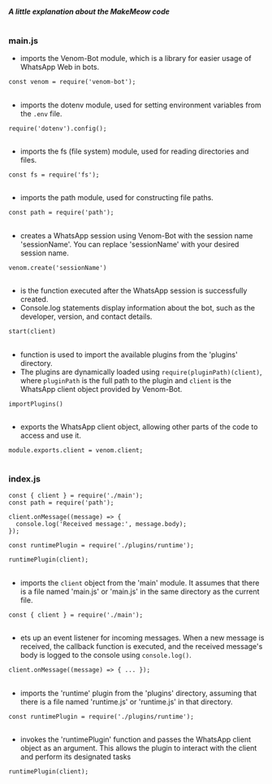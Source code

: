 <h5>A little explanation about the MakeMeow code</h5>

# <h3>main.js</h3>

- imports the Venom-Bot module, which is a library for easier usage of WhatsApp Web in bots.

```
const venom = require('venom-bot');
```
##

- imports the dotenv module, used for setting environment variables from the <code>.env</code> file.

```
require('dotenv').config();
```
##

- imports the fs (file system) module, used for reading directories and files.

```
const fs = require('fs');
```
##

- imports the path module, used for constructing file paths.

```
const path = require('path');
```
##

- creates a WhatsApp session using Venom-Bot with the session name 'sessionName'. You can replace 'sessionName' with your desired session name.

```
venom.create('sessionName')
```

##

- is the function executed after the WhatsApp session is successfully created.
- Console.log statements display information about the bot, such as the developer, version, and contact details.

```
start(client)
```
##

-  function is used to import the available plugins from the 'plugins' directory.
-  The plugins are dynamically loaded using <code>require(pluginPath)(client)</code>, where <code>pluginPath</code> is the full path to the plugin and <code>client</code> is the WhatsApp client object provided by Venom-Bot.

```
importPlugins()
```
##

- exports the WhatsApp client object, allowing other parts of the code to access and use it.

```
module.exports.client = venom.client;
```

# <h3>index.js</h3>

```
const { client } = require('./main');
const path = require('path');

client.onMessage((message) => {
  console.log('Received message:', message.body);
});

const runtimePlugin = require('./plugins/runtime');

runtimePlugin(client);
```
##

- imports the <code>client</code> object from the 'main' module. It assumes that there is a file named 'main.js' or 'main.js' in the same directory as the current file.

```
const { client } = require('./main');
```
##

- ets up an event listener for incoming messages. When a new message is received, the callback function is executed, and the received message's body is logged to the console using <code>console.log()</code>.

```
client.onMessage((message) => { ... });
```
##

- imports the 'runtime' plugin from the 'plugins' directory, assuming that there is a file named 'runtime.js' or 'runtime.js' in that directory.

```
const runtimePlugin = require('./plugins/runtime');
```
##

-  invokes the 'runtimePlugin' function and passes the WhatsApp client object as an argument. This allows the plugin to interact with the client and perform its designated tasks

```
runtimePlugin(client);
```
